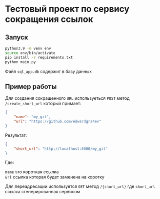 # Тестовый проект по сервису сокращения ссылок
## Запуск
```bash
python3.9 -m venv env
source env/bin/activate
pip install -r requirements.txt
python main.py
```
Файл `sql_app.db` содержит в базу данных

## Пример работы
Для создания сокращенного `URL` используеться `POST` метод `/create_short_url` который примает:
````json
{
    "name": "my_git",
    "url": "https://github.com/edwardgra4ev"
}
````
Результат: 
```json
{
    "short_url": "http://localhost:8000/my_git"
}
```
Где:

`name` это короткая ссылка
</br>
`url` ссылка которая будет заменена на коротку

Для переадресации используется `GET` метод `/{short_url}` где `short_url` ссылка сгенерированная сервисом 
